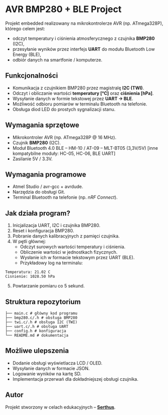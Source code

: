 # AVR BMP280 + BLE Project

Projekt embedded realizowany na mikrokontrolerze AVR (np. ATmega328P), którego celem jest:
- odczyt temperatury i ciśnienia atmosferycznego z czujnika **BMP280** (I2C),
- przesyłanie wyników przez interfejs **UART** do modułu Bluetooth Low Energy (BLE),
- odbiór danych na smartfonie / komputerze.

## Funkcjonalności
- Komunikacja z czujnikiem BMP280 przez magistralę **I2C (TWI)**.
- Odczyt i obliczanie wartości **temperatury [°C]** oraz **ciśnienia [hPa]**.
- Wysyłanie danych w formie tekstowej przez **UART → BLE**.
- Możliwość odbioru pomiarów w terminalu Bluetooth na telefonie.
- Obsługa diod LED do prostych sygnalizacji stanu.

## Wymagania sprzętowe
- Mikrokontroler AVR (np. ATmega328P @ 16 MHz).
- Czujnik **BMP280** (I2C).
- Moduł Bluetooth 4.0 BLE – HM-10 / AT-09 – MLT-BT05 (3,3V/5V) [inne kompatybilne moduły: HC-05, HC-06, BLE UART]
- Zasilanie 5V / 3.3V.

## Wymagania programowe
- Atmel Studio / avr-gcc + avrdude.
- Narzędzia do obsługi Git.
- Terminal Bluetooth na telefonie (np. *nRF Connect*).

## Jak działa program?
1. Inicjalizacja UART, I2C i czujnika BMP280.
2. Reset i konfiguracja BMP280.
3. Pobranie danych kalibracyjnych z pamięci czujnika.
4. W pętli głównej:
   - Odczyt surowych wartości temperatury i ciśnienia.
   - Obliczenie wartości w jednostkach fizycznych.
   - Wysłanie ich w formacie tekstowym przez UART (BLE).
   - Przykładowy log na terminalu:
     
```
Temperatura: 21.02 C 
Cisnienie: 1028.50 hPa
```

5. Powtarzanie pomiaru co 5 sekund.

## Struktura repozytorium
```
├── main.c # główny kod programu
├── bmp280.c/.h # obsługa BMP280
├── twi.c/.h # obsługa I2C (TWI)
├── uart.c/.h # obsługa UART
├── config.h # konfiguracja
└── README.md # dokumentacja
```

## Możliwe ulepszenia
- Dodanie obsługi wyświetlacza LCD / OLED.
- Wysyłanie danych w formacie JSON.
- Logowanie wyników na kartę SD.
- Implementacja przerwań dla dokładniejszej obsługi czujnika.

## Autor
Projekt stworzony w celach edukacyjnych – **[Serthus](https://github.com/Serthus)**.
